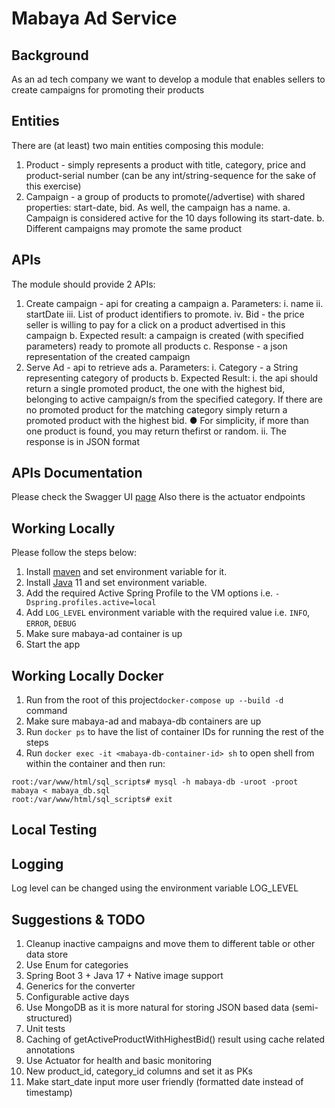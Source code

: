 # Mabaya Ad Service

## Background

As an ad tech company we want to develop a module that enables sellers to create campaigns for
promoting their products

## Entities

There are (at least) two main entities composing this module:

1. Product - simply represents a product with title, category, price and product-serial number (can
   be any int/string-sequence for the sake of this exercise)
2. Campaign - a group of products to promote(/advertise) with shared properties: start-date,
   bid. As well, the campaign has a name.
   a. Campaign is considered active for the 10 days following its start-date.
   b. Different campaigns may promote the same product

## APIs

The module should provide 2 APIs:

1. Create campaign - api for creating a campaign
   a. Parameters:
   i. name
   ii. startDate
   iii. List of product identifiers to promote.
   iv. Bid - the price seller is willing to pay for a click on a product advertised in this
   campaign
   b. Expected result: a campaign is created (with specified parameters) ready to promote all
   products
   c. Response - a json representation of the created campaign
2. Serve Ad - api to retrieve ads
   a. Parameters:
   i. Category - a String representing category of products
   b. Expected Result:
   i. the api should return a single promoted product, the one with the highest bid,
   belonging to active campaign/s from the specified category. If there are no
   promoted product for the matching category simply return a promoted product
   with the highest bid.
   ● For simplicity, if more than one product is found, you may return thefirst or random.
   ii. The response is in JSON format

## APIs Documentation

Please check the Swagger UI [page](http://localhost:8080/swagger-ui/index.html)
Also there is the actuator endpoints

## Working Locally

Please follow the steps below:

1. Install [maven](https://maven.apache.org/download.cgi) and set environment variable for it.
2. Install [Java](https://www.oracle.com/java/technologies/downloads/#jdk17-windows) 11 and set
   environment variable.
3. Add the required Active Spring Profile to the VM options i.e. `-Dspring.profiles.active=local`
4. Add `LOG_LEVEL` environment variable with the required value i.e. `INFO`, `ERROR`, `DEBUG`
5. Make sure mabaya-ad container is up
6. Start the app

## Working Locally Docker

1. Run from the root of this project`docker-compose up --build -d` command
2. Make sure mabaya-ad and mabaya-db containers are up
3. Run ``docker ps`` to have the list of container IDs for running the rest of the steps
4. Run ``docker exec -it <mabaya-db-container-id> sh`` to open shell from within the container and
   then run:

```shell
root:/var/www/html/sql_scripts# mysql -h mabaya-db -uroot -proot mabaya < mabaya_db.sql
root:/var/www/html/sql_scripts# exit
```

## Local Testing

## Logging

Log level can be changed using the environment variable LOG_LEVEL

## Suggestions & TODO

1. Cleanup inactive campaigns and move them to different table or other data store
2. Use Enum for categories
3. Spring Boot 3 + Java 17 + Native image support
4. Generics for the converter
5. Configurable active days
6. Use MongoDB as it is more natural for storing JSON based data (semi-structured)
7. Unit tests
8. Caching of getActiveProductWithHighestBid() result using cache related annotations
9. Use Actuator for health and basic monitoring
10. New product_id, category_id columns and set it as PKs
11. Make start_date input more user friendly (formatted date instead of timestamp)